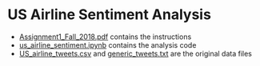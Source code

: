 # US Airline Sentiment Analysis

- [Assignment1_Fall_2018.pdf](Assignment1_Fall_2018.pdf) contains the instructions
- [us_airline_sentiment.ipynb](us_airline_sentiment.ipynb) contains the analysis code
- [US_airline_tweets.csv](US_airline_tweets.csv) and [generic_tweets.txt](generic_tweets.txt) are the original data files
